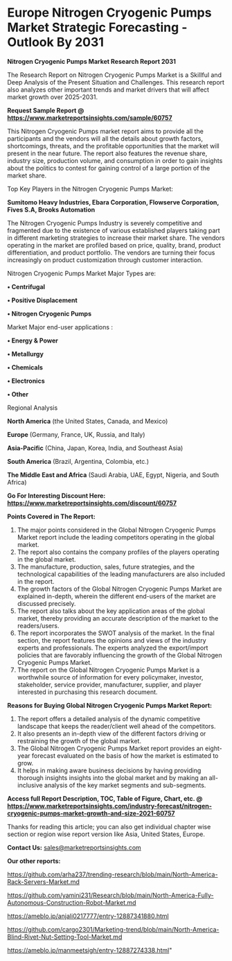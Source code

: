 # Europe Nitrogen Cryogenic Pumps Market Strategic Forecasting - Outlook By 2031

<strong>Nitrogen Cryogenic Pumps Market Research Report 2031</strong>

The Research Report on Nitrogen Cryogenic Pumps Market is a Skillful and Deep Analysis of the Present Situation and Challenges. This research report also analyzes other important trends and market drivers that will affect market growth over 2025-2031.

<strong>Request Sample Report @ <a href=https://www.marketreportsinsights.com/sample/60757>https://www.marketreportsinsights.com/sample/60757</a></strong>

This Nitrogen Cryogenic Pumps market report aims to provide all the participants and the vendors will all the details about growth factors, shortcomings, threats, and the profitable opportunities that the market will present in the near future. The report also features the revenue share, industry size, production volume, and consumption in order to gain insights about the politics to contest for gaining control of a large portion of the market share.

Top Key Players in the Nitrogen Cryogenic Pumps Market:

<strong>Sumitomo Heavy Industries, Ebara Corporation, Flowserve Corporation, Fives S.A, Brooks Automation</strong>

The Nitrogen Cryogenic Pumps Industry is severely competitive and fragmented due to the existence of various established players taking part in different marketing strategies to increase their market share. The vendors operating in the market are profiled based on price, quality, brand, product differentiation, and product portfolio. The vendors are turning their focus increasingly on product customization through customer interaction.

Nitrogen Cryogenic Pumps Market Major Types are:

<strong>• Centrifugal

• Positive Displacement

• Nitrogen Cryogenic Pumps</strong>

Market Major end-user applications :

<strong>• Energy & Power

• Metallurgy

• Chemicals

• Electronics

• Other</strong>

Regional Analysis

</u><strong><b>North America</b></strong> (the United States, Canada, and Mexico)

<strong><b>Europe </b></strong>(Germany, France, UK, Russia, and Italy)

<strong><b>Asia-Pacific</b></strong> (China, Japan, Korea, India, and Southeast Asia)

<strong><b>South America</b></strong> (Brazil, Argentina, Colombia, etc.)

<strong><b>The Middle East and Africa</b></strong> (Saudi Arabia, UAE, Egypt, Nigeria, and South Africa)

<strong>Go For Interesting Discount Here: <a href=https://www.marketreportsinsights.com/discount/60757>https://www.marketreportsinsights.com/discount/60757</a></strong>

<strong>Points Covered in The Report:</strong>
<ol>
  <li>The major points considered in the Global Nitrogen Cryogenic Pumps Market report include the leading competitors operating in the global market.</li>
  <li>The report also contains the company profiles of the players operating in the global market.</li>
  <li>The manufacture, production, sales, future strategies, and the technological capabilities of the leading manufacturers are also included in the report.</li>
  <li>The growth factors of the Global Nitrogen Cryogenic Pumps Market are explained in-depth, wherein the different end-users of the market are discussed precisely.</li>
  <li>The report also talks about the key application areas of the global market, thereby providing an accurate description of the market to the readers/users.</li>
  <li>The report incorporates the SWOT analysis of the market. In the final section, the report features the opinions and views of the industry experts and professionals. The experts analyzed the export/import policies that are favorably influencing the growth of the Global Nitrogen Cryogenic Pumps Market.</li>
  <li>The report on the Global Nitrogen Cryogenic Pumps Market is a worthwhile source of information for every policymaker, investor, stakeholder, service provider, manufacturer, supplier, and player interested in purchasing this research document.</li>
</ol>
<strong>Reasons for Buying Global Nitrogen Cryogenic Pumps Market Report:</strong>

<ol>
  <li>The report offers a detailed analysis of the dynamic competitive landscape that keeps the reader/client well ahead of the competitors.</li>
  <li>It also presents an in-depth view of the different factors driving or restraining the growth of the global market.</li>
  <li>The Global Nitrogen Cryogenic Pumps Market report provides an eight-year forecast evaluated on the basis of how the market is estimated to grow.</li>
  <li>It helps in making aware business decisions by having providing thorough insights insights into the global market and by making an all-inclusive analysis of the key market segments and sub-segments.</li>
</ol>
<strong>Access full Report Description, TOC, Table of Figure, Chart, etc. @ <a href=https://www.marketreportsinsights.com/industry-forecast/nitrogen-cryogenic-pumps-market-growth-and-size-2021-60757>https://www.marketreportsinsights.com/industry-forecast/nitrogen-cryogenic-pumps-market-growth-and-size-2021-60757</a></strong>


Thanks for reading this article; you can also get individual chapter wise section or region wise report version like Asia, United States, Europe.

<strong>Contact Us:</strong>
sales@marketreportsinsights.com

<strong>Our other reports:</strong>

<a href=https://github.com/arha237/trending-research/blob/main/North-America-Rack-Servers-Market.md>https://github.com/arha237/trending-research/blob/main/North-America-Rack-Servers-Market.md</a>

<a href=https://github.com/yamini231/Research/blob/main/North-America-Fully-Autonomous-Construction-Robot-Market.md>https://github.com/yamini231/Research/blob/main/North-America-Fully-Autonomous-Construction-Robot-Market.md</a>

<a href=https://ameblo.jp/anjali0217777/entry-12887341880.html>https://ameblo.jp/anjali0217777/entry-12887341880.html</a>

<a href=https://github.com/cargo2301/Marketing-trend/blob/main/North-America-Blind-Rivet-Nut-Setting-Tool-Market.md>https://github.com/cargo2301/Marketing-trend/blob/main/North-America-Blind-Rivet-Nut-Setting-Tool-Market.md</a>

<a href=https://ameblo.jp/manmeetsigh/entry-12887274338.html>https://ameblo.jp/manmeetsigh/entry-12887274338.html</a>"
